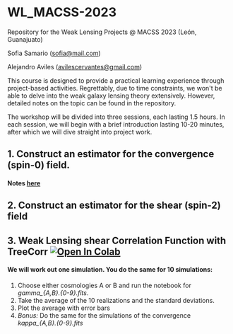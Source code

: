 # WL_MACSS-2023

Repository for the Weak Lensing Projects @ MACSS 2023 (León, Guanajuato)

 Sofia Samario  (sofia@mail.com)
 
 Alejandro Aviles (avilescervantes@gmail.com)

This course is designed to provide a practical learning experience through project-based activities. Regrettably, due to time constraints, we won't be able to delve into the weak galaxy lensing theory extensively. However, detailed notes on the topic can be found in the repository.

The workshop will be divided into three sessions, each lasting 1.5 hours. In each session, we will begin with a brief introduction lasting 10-20 minutes, after which we will dive straight into project work.

## 1. Construct an estimator for the convergence (spin-0) field. 
#### Notes [here](https://docs.google.com/presentation/d/1Hk1i3SMs77jpnJYseMkCtkn119gkUelf1pr7y2mSrJY/edit?usp=sharing)

## 2. Construct an estimator for the shear (spin-2) field


## 3. Weak Lensing shear Correlation Function with TreeCorr [![Open In Colab](https://colab.research.google.com/assets/colab-badge.svg)](https://colab.research.google.com/github/alejandroaviles/WL_MACSS-2023/blob/main/Project3_xipm_from_simulations.ipynb) 

#### We will work out one simulation. You do the same for 10 simulations: 

1. Choose either cosmologies A or B and run the notebook for *gamma_{A,B}.{0-9}.fits*. 
2. Take the average of the 10 realizations and the standard deviations. 
3. Plot the average with error bars
4. *Bonus:* Do the same for the simulations of the convergence *kappa_{A,B}.{0-9}.fits*
  

